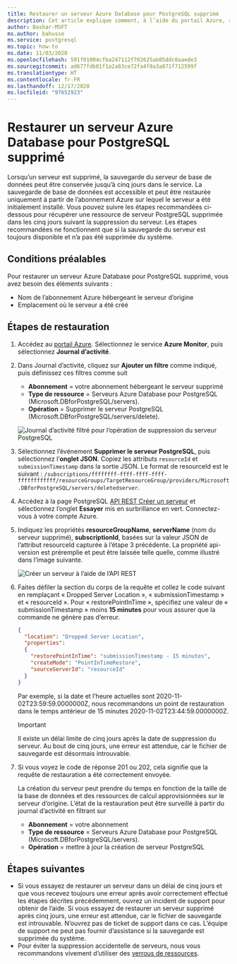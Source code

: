 ```yaml
---
title: Restaurer un serveur Azure Database pour PostgreSQL supprimé
description: Cet article explique comment, à l’aide du portail Azure, restaurer un serveur Azure Database pour PostgreSQL supprimé.
author: Bashar-MSFT
ms.author: bahusse
ms.service: postgresql
ms.topic: how-to
ms.date: 11/03/2020
ms.openlocfilehash: 591f01004cfba247112f702625ab05ddc0aaede3
ms.sourcegitcommit: ad677fdb81f1a2a83ce72fa4f8a3a871f712599f
ms.translationtype: HT
ms.contentlocale: fr-FR
ms.lasthandoff: 12/17/2020
ms.locfileid: "97652923"
---
```

# <a name="restore-a-dropped-azure-database-for-postgresql-server"></a>Restaurer un serveur Azure Database pour PostgreSQL supprimé

Lorsqu’un serveur est supprimé, la sauvegarde du serveur de base de données peut être conservée jusqu’à cinq jours dans le service. La sauvegarde de base de données est accessible et peut être restaurée uniquement à partir de l’abonnement Azure sur lequel le serveur a été initialement installé. Vous pouvez suivre les étapes recommandées ci-dessous pour récupérer une ressource de serveur PostgreSQL supprimée dans les cinq jours suivant la suppression du serveur. Les étapes recommandées ne fonctionnent que si la sauvegarde du serveur est toujours disponible et n’a pas été supprimée du système. 

## <a name="pre-requisites"></a>Conditions préalables
Pour restaurer un serveur Azure Database pour PostgreSQL supprimé, vous avez besoin des éléments suivants :
- Nom de l’abonnement Azure hébergeant le serveur d’origine
- Emplacement où le serveur a été créé

## <a name="steps-to-restore"></a>Étapes de restauration

1. Accédez au [portail Azure](https://portal.azure.com/#blade/Microsoft_Azure_ActivityLog/ActivityLogBlade). Sélectionnez le service **Azure Monitor**, puis sélectionnez **Journal d’activité**.

2. Dans Journal d’activité, cliquez sur **Ajouter un filtre** comme indiqué, puis définissez ces filtres comme suit

    - **Abonnement** = votre abonnement hébergeant le serveur supprimé
    - **Type de ressource** = Serveurs Azure Database pour PostgreSQL (Microsoft.DBforPostgreSQL/servers).
    - **Opération** = Supprimer le serveur PostgreSQL (Microsoft.DBforPostgreSQL/servers/delete).
 
    ![Journal d’activité filtré pour l’opération de suppression du serveur PostgreSQL](./media/howto-restore-dropped-server/activity-log-azure.png)

3. Sélectionnez l’événement **Supprimer le serveur PostgreSQL**, puis sélectionnez l’**onglet JSON**. Copiez les attributs `resourceId` et `submissionTimestamp` dans la sortie JSON. Le format de resourceId est le suivant : `/subscriptions/ffffffff-ffff-ffff-ffff-ffffffffffff/resourceGroups/TargetResourceGroup/providers/Microsoft.DBforPostgreSQL/servers/deletedserver`.


 4. Accédez à la page PostgreSQL [API REST Créer un serveur](/rest/api/PostgreSQL/servers/create) et sélectionnez l’onglet **Essayer** mis en surbrillance en vert. Connectez-vous à votre compte Azure.

 5. Indiquez les propriétés **resourceGroupName**, **serverName** (nom du serveur supprimé), **subscriptionId**, basées sur la valeur JSON de l’attribut resourceId capturée à l’étape 3 précédente. La propriété api-version est préremplie et peut être laissée telle quelle, comme illustré dans l’image suivante.

    ![Créer un serveur à l’aide de l’API REST](./media/howto-restore-dropped-server/create-server-from-rest-api-azure.png)
  
 6. Faites défiler la section du corps de la requête et collez le code suivant en remplaçant « Dropped Server Location », « submissionTimestamp » et « resourceId ». Pour « restorePointInTime », spécifiez une valeur de « submissionTimestamp » moins **15 minutes** pour vous assurer que la commande ne génère pas d’erreur.
    
    ```json
    {
      "location": "Dropped Server Location",  
      "properties": 
      {
        "restorePointInTime": "submissionTimestamp - 15 minutes",
        "createMode": "PointInTimeRestore",
        "sourceServerId": "resourceId"
      }
    }
    ```

    Par exemple, si la date et l’heure actuelles sont 2020-11-02T23:59:59.0000000Z, nous recommandons un point de restauration dans le temps antérieur de 15 minutes 2020-11-02T23:44:59.0000000Z.

    > [!Important]
    > Il existe un délai limite de cinq jours après la date de suppression du serveur. Au bout de cinq jours, une erreur est attendue, car le fichier de sauvegarde est désormais introuvable.
    
7. Si vous voyez le code de réponse 201 ou 202, cela signifie que la requête de restauration a été correctement envoyée. 

    La création du serveur peut prendre du temps en fonction de la taille de la base de données et des ressources de calcul approvisionnées sur le serveur d’origine. L’état de la restauration peut être surveillé à partir du journal d’activité en filtrant sur 
   - **Abonnement** = votre abonnement
   - **Type de ressource** = Serveurs Azure Database pour PostgreSQL (Microsoft.DBforPostgreSQL/servers). 
   - **Opération** = mettre à jour la création de serveur PostgreSQL

## <a name="next-steps"></a>Étapes suivantes
- Si vous essayez de restaurer un serveur dans un délai de cinq jours et que vous recevez toujours une erreur après avoir correctement effectué les étapes décrites précédemment, ouvrez un incident de support pour obtenir de l’aide. Si vous essayez de restaurer un serveur supprimé après cinq jours, une erreur est attendue, car le fichier de sauvegarde est introuvable. N’ouvrez pas de ticket de support dans ce cas. L’équipe de support ne peut pas fournir d’assistance si la sauvegarde est supprimée du système. 
- Pour éviter la suppression accidentelle de serveurs, nous vous recommandons vivement d’utiliser des [verrous de ressources](https://techcommunity.microsoft.com/t5/azure-database-for-PostgreSQL/preventing-the-disaster-of-accidental-deletion-for-your-PostgreSQL/ba-p/825222).
